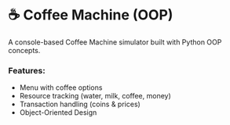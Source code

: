 # ☕ Coffee Machine (OOP)

A console-based Coffee Machine simulator built with Python OOP concepts.

### Features:
- Menu with coffee options  
- Resource tracking (water, milk, coffee, money)  
- Transaction handling (coins & prices)  
- Object-Oriented Design  
